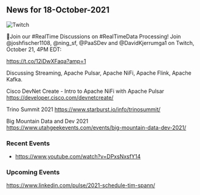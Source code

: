 ## News for 18-October-2021

![Twitch](https://pbs.twimg.com/media/FCAAeWrVQAIEdH-?format=jpg&name=small)

📣Join our #RealTime Discussions on #RealTimeData Processing!
Join @joshfischer1108, @ning_sf, @PaaSDev and @DavidKjerrumga1 on Twitch, October 21, 4PM EDT: 
 
https://t.co/12iDwXFaqa?amp=1

Discussing Streaming, Apache Pulsar, Apache NiFi, Apache Flink, Apache Kafka.

Cisco DevNet Create - Intro to Apache NiFi with Apache Pulsar
https://developer.cisco.com/devnetcreate/

Trino Summit 2021
https://www.starburst.io/info/trinosummit/

Big Mountain Data and Dev 2021
https://www.utahgeekevents.com/events/big-mountain-data-dev-2021/

### Recent Events

* https://www.youtube.com/watch?v=DPxsNxsfY14



### Upcoming Events

https://www.linkedin.com/pulse/2021-schedule-tim-spann/

